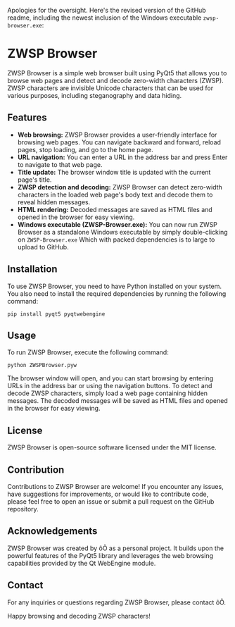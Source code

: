 Apologies for the oversight. Here's the revised version of the GitHub readme, including the newest inclusion of the Windows executable `zwsp-browser.exe`:

# ZWSP Browser

ZWSP Browser is a simple web browser built using PyQt5 that allows you to browse web pages and detect and decode zero-width characters (ZWSP). ZWSP characters are invisible Unicode characters that can be used for various purposes, including steganography and data hiding.

## Features

- **Web browsing:** ZWSP Browser provides a user-friendly interface for browsing web pages. You can navigate backward and forward, reload pages, stop loading, and go to the home page.
- **URL navigation:** You can enter a URL in the address bar and press Enter to navigate to that web page.
- **Title update:** The browser window title is updated with the current page's title.
- **ZWSP detection and decoding:** ZWSP Browser can detect zero-width characters in the loaded web page's body text and decode them to reveal hidden messages.
- **HTML rendering:** Decoded messages are saved as HTML files and opened in the browser for easy viewing.
- **Windows executable (ZWSP-Browser.exe):** You can now run ZWSP Browser as a standalone Windows executable by simply double-clicking on `ZWSP-Browser.exe` Which with packed dependencies is to large to upload to GitHub. 

## Installation

To use ZWSP Browser, you need to have Python installed on your system. You also need to install the required dependencies by running the following command:

```
pip install pyqt5 pyqtwebengine
```

## Usage

To run ZWSP Browser, execute the following command:

```
python ZWSPBrowser.pyw
```

The browser window will open, and you can start browsing by entering URLs in the address bar or using the navigation buttons. To detect and decode ZWSP characters, simply load a web page containing hidden messages. The decoded messages will be saved as HTML files and opened in the browser for easy viewing.

## License

ZWSP Browser is open-source software licensed under the MIT license.

## Contribution

Contributions to ZWSP Browser are welcome! If you encounter any issues, have suggestions for improvements, or would like to contribute code, please feel free to open an issue or submit a pull request on the GitHub repository.

## Acknowledgements

ZWSP Browser was created by õÕ as a personal project. It builds upon the powerful features of the PyQt5 library and leverages the web browsing capabilities provided by the Qt WebEngine module.

## Contact

For any inquiries or questions regarding ZWSP Browser, please contact õÕ.

Happy browsing and decoding ZWSP characters!
